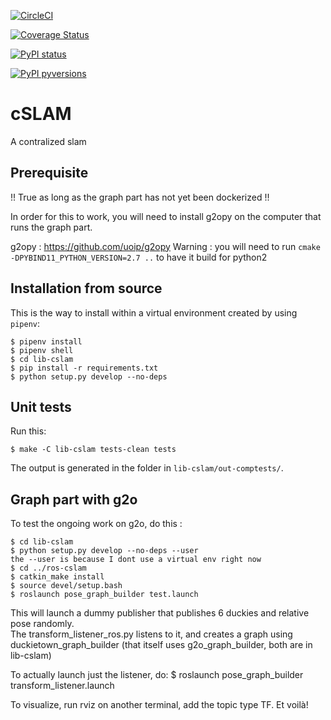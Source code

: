 [![CircleCI](https://circleci.com/gh/duckietown/duckietown-cslam.svg?style=shield)](https://circleci.com/gh/duckietown/duckietown-cslam)

[![Coverage Status](https://coveralls.io/repos/github/duckietown/duckietown-cslam/badge.svg?branch=master18)](https://coveralls.io/github/duckietown/duckietown-cslam?branch=master18)

[![PyPI status](https://img.shields.io/pypi/status/duckietown_cslam.svg)](https://pypi.python.org/pypi/duckietown_cslam/)


[![PyPI pyversions](https://img.shields.io/pypi/pyversions/duckietown_cslam.svg)](https://pypi.python.org/pypi/duckietown_cslam/)


# cSLAM

A contralized slam

## Prerequisite
!! True as long as the graph part has not yet been dockerized !!

In order for this to work, you will need to install g2opy on the computer that runs the graph part.

g2opy : https://github.com/uoip/g2opy 
Warning : you will need to run  `cmake -DPYBIND11_PYTHON_VERSION=2.7 ..` to have it build for python2

## Installation from source

This is the way to install within a virtual environment created by
using `pipenv`:

    $ pipenv install
    $ pipenv shell
    $ cd lib-cslam
    $ pip install -r requirements.txt
    $ python setup.py develop --no-deps


## Unit tests

Run this:

    $ make -C lib-cslam tests-clean tests

The output is generated in the folder in `lib-cslam/out-comptests/`.

## Graph part with g2o
To test the ongoing work on g2o, do this :

    $ cd lib-cslam
    $ python setup.py develop --no-deps --user
    the --user is because I dont use a virtual env right now
    $ cd ../ros-cslam
    $ catkin_make install
    $ source devel/setup.bash
    $ roslaunch pose_graph_builder test.launch


This will launch a dummy publisher that publishes 6 duckies and relative pose randomly.  
The transform_listener_ros.py listens to it, and creates a graph using duckietown_graph_builder (that itself uses g2o_graph_builder, both are in lib-cslam)

To actually launch just the listener, do:
    $ roslaunch pose_graph_builder transform_listener.launch

To visualize, run rviz on another terminal, add the topic type TF. Et voilà!  
